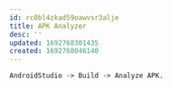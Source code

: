 ```yaml
---
id: rc0bl4zkad59oawvsr3alje
title: APK Analyzer
desc: ''
updated: 1692768301435
created: 1692768046140
---
```


```txt  
AndroidStudio -> Build -> Analyze APK.
```


